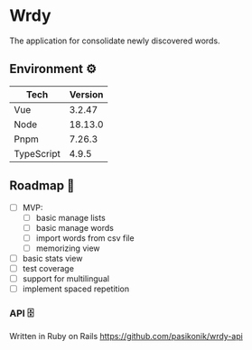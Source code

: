 # Wrdy

The application for consolidate newly discovered words.

## Environment ⚙️

| Tech       | Version |
| ---------- | ------- |
| Vue        | 3.2.47  |
| Node       | 18.13.0 |
| Pnpm       | 7.26.3  |
| TypeScript | 4.9.5   |

## Roadmap 🚩

- [ ] MVP:
  - [ ] basic manage lists
  - [ ] basic manage words
  - [ ] import words from csv file
  - [ ] memorizing view
- [ ] basic stats view
- [ ] test coverage
- [ ] support for multilingual
- [ ] implement spaced repetition

### API 🗄️

Written in Ruby on Rails
https://github.com/pasikonik/wrdy-api
